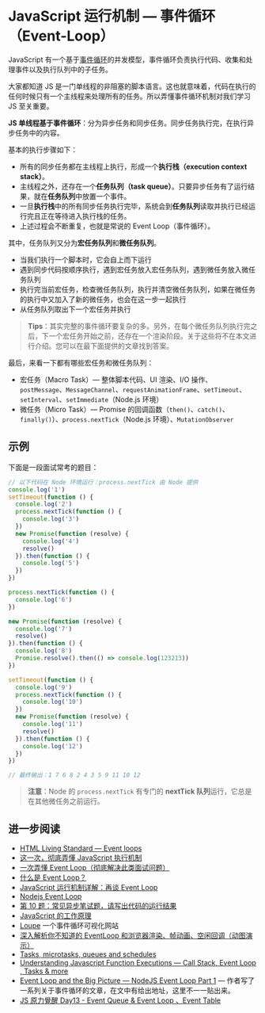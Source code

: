 # JavaScript 运行机制 — 事件循环（Event-Loop）

JavaScript 有一个基于[事件循环](https://developer.mozilla.org/en-US/docs/Web/JavaScript/EventLoop)的并发模型，事件循环负责执行代码、收集和处理事件以及执行队列中的子任务。

大家都知道 JS 是一门单线程的非阻塞的脚本语言。这也就意味着，代码在执行的任何时候只有一个主线程来处理所有的任务。所以弄懂事件循环机制对我们学习 JS 至关重要。

**JS 单线程基于事件循环**：分为异步任务和同步任务。同步任务执行完，在执行异步任务中的内容。

基本的执行步骤如下：

- 所有的同步任务都在主线程上执行，形成一个**执行栈（execution context stack）**。
- 主线程之外，还存在一个**任务队列（task queue）**。只要异步任务有了运行结果，就在**任务队列**中放置一个事件。
- 一旦**执行栈**中的所有同步任务执行完毕，系统会到**任务队列**读取并执行已经运行完且正在等待进入执行栈的任务。
- 上述过程会不断重复，也就是常说的 Event Loop（事件循环）。

其中，任务队列又分为**宏任务队列**和**微任务队列**。

- 当我们执行一个脚本时，它会自上而下运行
- 遇到同步代码按顺序执行，遇到宏任务放入宏任务队列，遇到微任务放入微任务队列
- 执行完当前宏任务，检查微任务队列，执行并清空微任务队列，如果在微任务的执行中又加入了新的微任务，也会在这一步一起执行
- 从任务队列取出下一个宏任务并执行

> **Tips**：其实完整的事件循环要复杂的多。另外，在每个微任务队列执行完之后，下一个宏任务开始之前，还存在一个渲染阶段。关于这些将不在本文进行介绍。您可以在最下面提供的文章找到答案。

最后，来看一下都有哪些宏任务和微任务队列：

- 宏任务（Macro Task）— 整体脚本代码、UI 渲染、I/O 操作、`postMessage`、`MessageChannel`、`requestAnimationFrame`、`setTimeout`、`setInterval`、`setImmediate`（Node.js 环境）
- 微任务（Micro Task）— Promise 的回调函数（`then()`、`catch()`、`finally()`）、`process.nextTick`（Node.js 环境）、`MutationObserver`

## 示例

下面是一段面试常考的题目：

```js
// 以下代码在 Node 环境运行：process.nextTick 由 Node 提供
console.log('1')
setTimeout(function () {
  console.log('2')
  process.nextTick(function () {
    console.log('3')
  })
  new Promise(function (resolve) {
    console.log('4')
    resolve()
  }).then(function () {
    console.log('5')
  })
})

process.nextTick(function () {
  console.log('6')
})

new Promise(function (resolve) {
  console.log('7')
  resolve()
}).then(function () {
  console.log('8')
  Promise.resolve().then(() => console.log(123213))
})

setTimeout(function () {
  console.log('9')
  process.nextTick(function () {
    console.log('10')
  })
  new Promise(function (resolve) {
    console.log('11')
    resolve()
  }).then(function () {
    console.log('12')
  })
})

// 最终输出：1 7 6 8 2 4 3 5 9 11 10 12
```

> **注意**：Node 的 `process.nextTick` 有专门的 **nextTick 队列**运行，它总是在其他微任务之前运行。

## 进一步阅读

- [HTML Living Standard — Event loops](https://html.spec.whatwg.org/multipage/webappapis.html#event-loops)
- [这一次，彻底弄懂 JavaScript 执行机制](https://juejin.cn/post/6844903512845860872)
- [一次弄懂 Event Loop（彻底解决此类面试问题）](https://juejin.cn/post/6844903764202094606)
- [什么是 Event Loop？](http://www.ruanyifeng.com/blog/2013/10/event_loop.html)
- [JavaScript 运行机制详解：再谈 Event Loop](http://www.ruanyifeng.com/blog/2014/10/event-loop.html)
- [Nodejs Event Loop](https://stackoverflow.com/questions/10680601/nodejs-event-loop)
- [第 10 题：常见异步笔试题，请写出代码的运行结果](https://github.com/Advanced-Frontend/Daily-Interview-Question/issues/7)
- [JavaScript 的工作原理](https://blog.sessionstack.com/how-javascript-works-event-loop-and-the-rise-of-async-programming-5-ways-to-better-coding-with-2f077c4438b5)
- [Loupe](http://latentflip.com/loupe/?code=JC5vbignYnV0dG9uJywgJ2NsaWNrJywgZnVuY3Rpb24gb25DbGljaygpIHsKICAgIHNldFRpbWVvdXQoZnVuY3Rpb24gdGltZXIoKSB7CiAgICAgICAgY29uc29sZS5sb2coJ1lvdSBjbGlja2VkIHRoZSBidXR0b24hJyk7ICAgIAogICAgfSwgMjAwMCk7Cn0pOwoKY29uc29sZS5sb2coIkhpISIpOwoKc2V0VGltZW91dChmdW5jdGlvbiB0aW1lb3V0KCkgewogICAgY29uc29sZS5sb2coIkNsaWNrIHRoZSBidXR0b24hIik7Cn0sIDUwMDApOwoKY29uc29sZS5sb2coIldlbGNvbWUgdG8gbG91cGUuIik7!!!PGJ1dHRvbj5DbGljayBtZSE8L2J1dHRvbj4%3D) 一个事件循环可视化网站
- [深入解析你不知道的 EventLoop 和浏览器渲染、帧动画、空闲回调（动图演示）](https://juejin.cn/post/6844904165462769678)
- [Tasks, microtasks, queues and schedules](https://juejin.cn/post/6844903638238756878)
- [Understanding Javascript Function Executions — Call Stack, Event Loop , Tasks & more](https://medium.com/@gaurav.pandvia/understanding-javascript-function-executions-tasks-event-loop-call-stack-more-part-1-5683dea1f5ec)
- [Event Loop and the Big Picture — NodeJS Event Loop Part 1](https://blog.insiderattack.net/event-loop-and-the-big-picture-nodejs-event-loop-part-1-1cb67a182810) — 作者写了一系列关于事件循环的文章，在文中有给出地址，这里不一一贴出来。
- [JS 原力覺醒 Day13 - Event Queue & Event Loop 、Event Table](https://ithelp.ithome.com.tw/articles/10221944)
